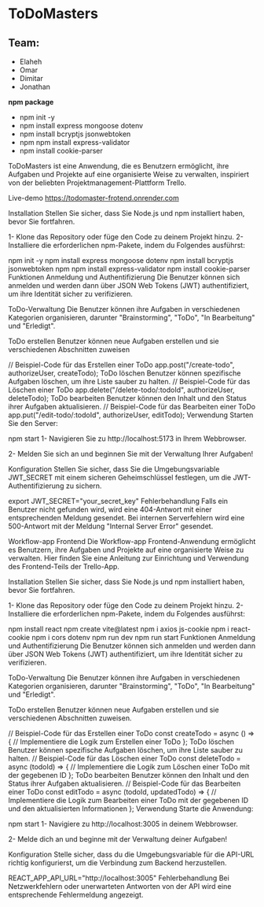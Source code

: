 # ToDoMasters

## Team:

- Elaheh
- Omar
- Dimitar
- Jonathan



**npm package**
- npm init -y
- npm install express mongoose dotenv 
- npm install bcryptjs jsonwebtoken 
- npm npm install express-validator
- npm install cookie-parser


 ToDoMasters ist eine Anwendung, die es Benutzern ermöglicht, ihre Aufgaben und Projekte auf eine organisierte Weise zu verwalten, inspiriert von der beliebten Projektmanagement-Plattform Trello.

Live-demo
https://todomaster-frotend.onrender.com

Installation
Stellen Sie sicher, dass Sie Node.js und npm installiert haben, bevor Sie fortfahren.

1- Klone das Repository oder füge den Code zu deinem Projekt hinzu. 2- Installiere die erforderlichen npm-Pakete, indem du Folgendes ausführst:

npm init -y
npm install express mongoose dotenv 
npm install bcryptjs jsonwebtoken 
npm npm install express-validator
npm install cookie-parser
Funktionen
Anmeldung und Authentifizierung Die Benutzer können sich anmelden und werden dann über JSON Web Tokens (JWT) authentifiziert, um ihre Identität sicher zu verifizieren.

ToDo-Verwaltung Die Benutzer können ihre Aufgaben in verschiedenen Kategorien organisieren, darunter "Brainstorming", "ToDo", "In Bearbeitung" und "Erledigt".

ToDo erstellen Benutzer können neue Aufgaben erstellen und sie verschiedenen Abschnitten zuweisen

// Beispiel-Code für das Erstellen einer ToDo
app.post("/create-todo", authorizeUser, createTodo);
ToDo löschen Benutzer können spezifische Aufgaben löschen, um ihre Liste sauber zu halten.
// Beispiel-Code für das Löschen einer ToDo
app.delete("/delete-todo/:todoId", authorizeUser, deleteTodo);
ToDo bearbeiten Benutzer können den Inhalt und den Status ihrer Aufgaben aktualisieren.
// Beispiel-Code für das Bearbeiten einer ToDo
app.put("/edit-todo/:todoId", authorizeUser, editTodo);
Verwendung
Starten Sie den Server:

npm start
1- Navigieren Sie zu http://localhost:5173 in Ihrem Webbrowser.

2- Melden Sie sich an und beginnen Sie mit der Verwaltung Ihrer Aufgaben!

Konfiguration
Stellen Sie sicher, dass Sie die Umgebungsvariable JWT_SECRET mit einem sicheren Geheimschlüssel festlegen, um die JWT-Authentifizierung zu sichern.

export JWT_SECRET="your_secret_key"
Fehlerbehandlung
Falls ein Benutzer nicht gefunden wird, wird eine 404-Antwort mit einer entsprechenden Meldung gesendet. Bei internen Serverfehlern wird eine 500-Antwort mit der Meldung "Internal Server Error" gesendet.

Workflow-app Frontend
Die Workflow-app Frontend-Anwendung ermöglicht es Benutzern, ihre Aufgaben und Projekte auf eine organisierte Weise zu verwalten. Hier finden Sie eine Anleitung zur Einrichtung und Verwendung des Frontend-Teils der Trello-App.

Installation
Stellen Sie sicher, dass Sie Node.js und npm installiert haben, bevor Sie fortfahren.

1- Klone das Repository oder füge den Code zu deinem Projekt hinzu. 2- Installiere die erforderlichen npm-Pakete, indem du Folgendes ausführst:

npm install react 
npm create vite@latest
npm i axios js-cookie
npm i react-cookie
npm i cors dotenv
npm run dev
npm run start
Funktionen
Anmeldung und Authentifizierung Die Benutzer können sich anmelden und werden dann über JSON Web Tokens (JWT) authentifiziert, um ihre Identität sicher zu verifizieren.

ToDo-Verwaltung Die Benutzer können ihre Aufgaben in verschiedenen Kategorien organisieren, darunter "Brainstorming", "ToDo", "In Bearbeitung" und "Erledigt".

ToDo erstellen Benutzer können neue Aufgaben erstellen und sie verschiedenen Abschnitten zuweisen.

// Beispiel-Code für das Erstellen einer ToDo
const createTodo = async () => {
  // Implementiere die Logik zum Erstellen einer ToDo
};
ToDo löschen Benutzer können spezifische Aufgaben löschen, um ihre Liste sauber zu halten.
// Beispiel-Code für das Löschen einer ToDo
const deleteTodo = async (todoId) => {
  // Implementiere die Logik zum Löschen einer ToDo mit der gegebenen ID
};
ToDo bearbeiten Benutzer können den Inhalt und den Status ihrer Aufgaben aktualisieren.
// Beispiel-Code für das Bearbeiten einer ToDo
const editTodo = async (todoId, updatedTodo) => {
  // Implementiere die Logik zum Bearbeiten einer ToDo mit der gegebenen ID und den aktualisierten Informationen
};
Verwendung
Starte die Anwendung:

npm start
1- Navigiere zu http://localhost:3005 in deinem Webbrowser.

2- Melde dich an und beginne mit der Verwaltung deiner Aufgaben!

Konfiguration
Stelle sicher, dass du die Umgebungsvariable für die API-URL richtig konfigurierst, um die Verbindung zum Backend herzustellen.

REACT_APP_API_URL="http://localhost:3005"
Fehlerbehandlung
Bei Netzwerkfehlern oder unerwarteten Antworten von der API wird eine entsprechende Fehlermeldung angezeigt.
